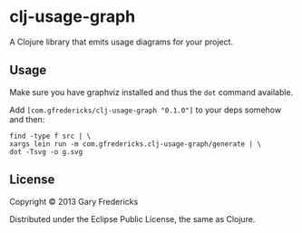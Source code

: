 # clj-usage-graph

A Clojure library that emits usage diagrams for your project.

## Usage

Make sure you have graphviz installed and thus the `dot` command
available.

Add `[com.gfredericks/clj-usage-graph "0.1.0"]` to your deps somehow
and then:

```
find -type f src | \
xargs lein run -m com.gfredericks.clj-usage-graph/generate | \
dot -Tsvg -o g.svg
```

## License

Copyright © 2013 Gary Fredericks

Distributed under the Eclipse Public License, the same as Clojure.
